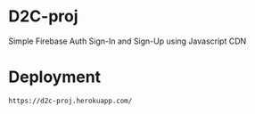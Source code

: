 # D2C-proj

Simple Firebase Auth Sign-In and Sign-Up using Javascript CDN

# Deployment

```
https://d2c-proj.herokuapp.com/
```

